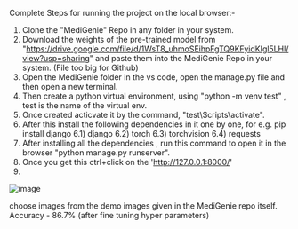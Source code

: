 Complete Steps for running the project on the local browser:-

1) Clone the "MediGenie" Repo in any folder in your system.
2) Download the weights of the pre-trained model from "https://drive.google.com/file/d/1WsT8_uhmoSEihpFgTQ9KFyidKIgl5LHl/view?usp=sharing" and paste them into the MediGenie Repo in your system. (File too big for Github)
3) Open the MediGenie folder in the vs code, open the manage.py file and then open a new terminal.
4) Then create a python virtual environment, using "python -m venv test" , test is the name of the virtual env.
5) Once created acticvate it by the command, "test\Scripts\activate".
6) After this install the following dependencies in it one by one, for e.g. pip install django
   6.1) django
   6.2) torch
   6.3) torchvision
   6.4) requests
7) After installing all the dependencies , run this command to open it in the browser "python manage.py runserver".
8) Once you get this ctrl+click on the 'http://127.0.0.1:8000/'
9) 
![image](https://github.com/user-attachments/assets/22e4a8fe-4dbf-4163-8ad8-1121459b05d1)

choose images from the demo images given in the MediGenie repo itself.
Accuracy - 86.7% (after fine tuning hyper parameters)

